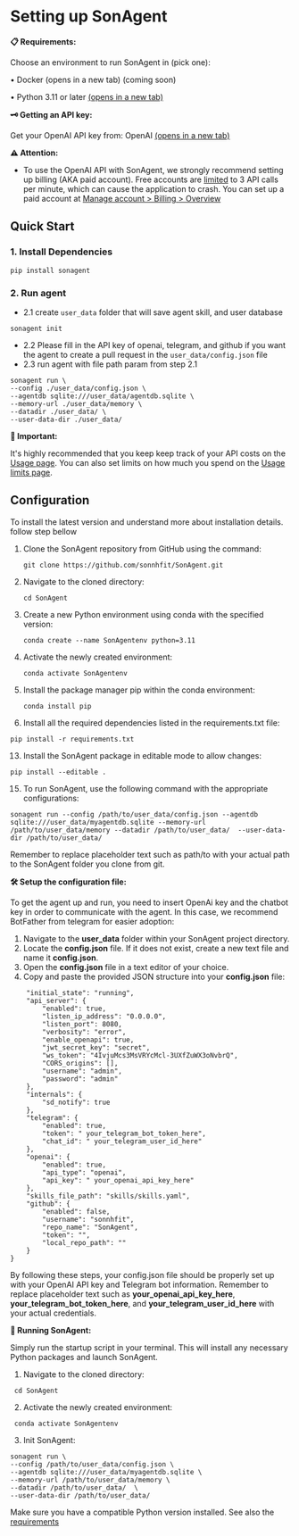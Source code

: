 # Setting up SonAgent
**📋 Requirements:**

Choose an environment to run SonAgent in (pick one):

•	Docker (opens in a new tab) (coming soon)

•	Python 3.11 or later [(opens in a new tab)](https://www.tutorialspoint.com/how-to-install-python-in-windows)


**🗝️ Getting an API key:**


Get your OpenAI API key from: OpenAI [(opens in a new tab)](https://platform.openai.com/account/api-keys)

**⚠️ Attention:**

* To use the OpenAI API with SonAgent, we strongly recommend setting up billing (AKA paid account). Free accounts are [limited](https://platform.openai.com/docs/guides/rate-limits/overview?context=tier-free) to 3 API calls per minute, which can cause the application to crash.
You can set up a paid account at [Manage account > Billing > Overview](https://platform.openai.com/account/billing/overview)
## Quick Start 

### 1. Install Dependencies

```
pip install sonagent
```

### 2. Run agent

- 2.1 create `user_data` folder that will save agent skill, and user database
```
sonagent init
```
- 2.2 Please fill in the API key of openai, telegram, and github if you want the agent to create a pull request in the `user_data/config.json` file
- 2.3 run agent with file path param from step 2.1
```
sonagent run \
--config ./user_data/config.json \
--agentdb sqlite:///user_data/agentdb.sqlite \
--memory-url ./user_data/memory \
--datadir ./user_data/ \
--user-data-dir ./user_data/
```


**🚀 Important:**

It's highly recommended that you keep keep track of your API costs on the [Usage page](https://platform.openai.com/usage). You can also set limits on how much you spend on the [Usage limits page](https://platform.openai.com/account/limits).
 
## Configuration

To install the latest version and understand more about installation details. follow step bellow 

1. Clone the SonAgent repository from GitHub using the command:

   ```
   git clone https://github.com/sonnhfit/SonAgent.git
   ```
   
3. Navigate to the cloned directory:
   
   ```
   cd SonAgent
   ```
   
5. Create a new Python environment using conda with the specified version:
   
   ```
   conda create --name SonAgentenv python=3.11
   ```
   
7. Activate the newly created environment:
   
   ```
   conda activate SonAgentenv
   ```
   
9. Install the package manager pip within the conda environment:
    
   ```
   conda install pip
   ```
   
11. Install all the required dependencies listed in the requirements.txt file:

   ```
   pip install -r requirements.txt
   ```

13. Install the SonAgent package in editable mode to allow changes:
    
   ```
   pip install --editable .
   ```

15. To run SonAgent, use the following command with the appropriate configurations:
    
   ```
   sonagent run --config /path/to/user_data/config.json --agentdb sqlite:///user_data/myagentdb.sqlite --memory-url /path/to/user_data/memory --datadir /path/to/user_data/  --user-data-dir /path/to/user_data/
   ```
Remember to replace placeholder text such as path/to with your actual path to the SonAgent folder you clone from git.

**🛠️ Setup the configuration file:**

To get the agent up and run, you need to insert OpenAi key and the chatbot key in order to communicate with the agent. In this case, we recommend BotFather from telegram for easier adoption:
1.	Navigate to the **user_data** folder within your SonAgent project directory.
2.	Locate the **config.json** file. If it does not exist, create a new text file and name it **config.json**.
3.	Open the **config.json** file in a text editor of your choice.
4.	Copy and paste the provided JSON structure into your **config.json** file:

```{
    "initial_state": "running",
    "api_server": {
        "enabled": true,
        "listen_ip_address": "0.0.0.0",
        "listen_port": 8080,
        "verbosity": "error",
        "enable_openapi": true,
        "jwt_secret_key": "secret",
        "ws_token": "4IvjuMcs3MsVRYcMcl-3UXfZuWX3oNvbrQ",
        "CORS_origins": [],
        "username": "admin",
        "password": "admin"
    },
    "internals": {
        "sd_notify": true
    },
    "telegram": {
        "enabled": true,
        "token": " your_telegram_bot_token_here",
        "chat_id": " your_telegram_user_id_here"
    },
    "openai": {
        "enabled": true,
        "api_type": "openai",
        "api_key": " your_openai_api_key_here"
    },
    "skills_file_path": "skills/skills.yaml",
    "github": {
        "enabled": false,
        "username": "sonnhfit",
        "repo_name": "SonAgent",
        "token": "",
        "local_repo_path": ""
    }
}
```

By following these steps, your config.json file should be properly set up with your OpenAI API key and Telegram bot information. Remember to replace placeholder text such as **your_openai_api_key_here**, **your_telegram_bot_token_here**, and **your_telegram_user_id_here** with your actual credentials.

**🎊 Running SonAgent:**

Simply run the startup script in your terminal. This will install any necessary Python packages and launch SonAgent.
1.	Navigate to the cloned directory:

   ```
  	cd SonAgent
```

2.	Activate the newly created environment:
   
   ```
  	conda activate SonAgentenv
```

3.	Init SonAgent:
   
```
sonagent run \
--config /path/to/user_data/config.json \
--agentdb sqlite:///user_data/myagentdb.sqlite \
--memory-url /path/to/user_data/memory \
--datadir /path/to/user_data/  \
--user-data-dir /path/to/user_data/ 
```

Make sure you have a compatible Python version installed. See also the [requirements](../requirements.txt)
